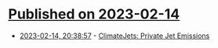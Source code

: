 # [Published on 2023-02-14](index.md)

* [2023-02-14, 20:38:57](https://news.ycombinator.com/item?id=34795609) - [ClimateJets: Private Jet Emissions](https://climatejets.org/)
